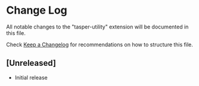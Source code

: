 # Change Log

All notable changes to the "tasper-utility" extension will be documented in this file.

Check [Keep a Changelog](http://keepachangelog.com/) for recommendations on how to structure this file.

## [Unreleased]

- Initial release